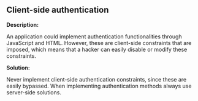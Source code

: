 
Client-side authentication
-------


**Description:**

An application could implement authentication functionalities through JavaScript and HTML. 
However, these are client-side constraints that are imposed, which means that a hacker can easily disable or modify these constraints.


**Solution:**

Never implement client-side authentication constraints, since these are easily bypassed. When implementing authentication methods always 
use server-side solutions.	